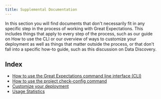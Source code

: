 ```yaml
---
title: Supplemental Documentation 
---
```


In this section you will find documents that don't necessarily fit in any specific step in the process of working with Great Expectations. This includes things that apply to every step of the process, such as our guide on How to use the CLI or our overview of ways to customize your deployment as well as things that matter outside the process, or that don't fall into a specific how-to guide, such as this discussion on Data Discovery.

## Index
 - [How to use the Great Expectations command line interface (CLI)](../guides/miscellaneous/how_to_use_the_great_expectations_cli.md)
 - [How to use the project check-config command](../guides/miscellaneous/how_to_use_the_project_check_config_command.md)
 - [Customize your deployment](./customize_your_deployment.md)
 - [Usage Statistics](./anonymous_usage_statistics.md)